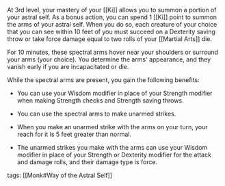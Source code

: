 At 3rd level, your mastery of your [[Ki]] allows you to summon a portion of your astral self. As a bonus action, you can spend 1 [[Ki]] point to summon the arms of your astral self. When you do so, each creature of your choice that you can see within 10 feet of you must succeed on a Dexterity saving throw or take force damage equal to two rolls of your [[Martial Arts]] die.

For 10 minutes, these spectral arms hover near your shoulders or surround your arms (your choice). You determine the arms' appearance, and they vanish early if you are incapacitated or die.

While the spectral arms are present, you gain the following benefits:

-   You can use your Wisdom modifier in place of your Strength modifier when making Strength checks and Strength saving throws.

-   You can use the spectral arms to make unarmed strikes.

-   When you make an unarmed strike with the arms on your turn, your reach for it is 5 feet greater than normal.

-   The unarmed strikes you make with the arms can use your Wisdom modifier in place of your Strength or Dexterity modifier for the attack and damage rolls, and their damage type is force.

tags: [[Monk#Way of the Astral Self]]